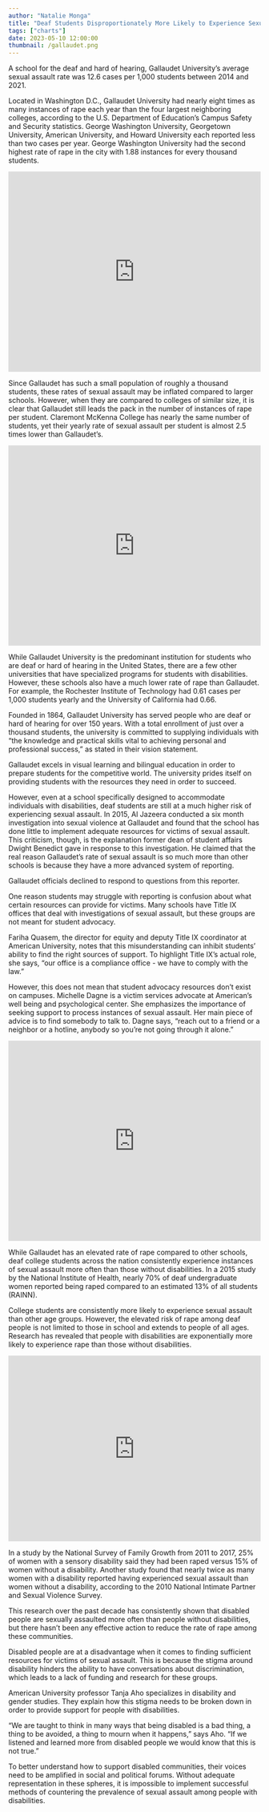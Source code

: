 ```yaml
---
author: "Natalie Monga"
title: "Deaf Students Disproportionately More Likely to Experience Sexual Assault"
tags: ["charts"]
date: 2023-05-10 12:00:00
thumbnail: /gallaudet.png
---
```


A school for the deaf and hard of hearing, Gallaudet University’s average sexual assault rate was 12.6 cases per 1,000 students between 2014 and 2021. 

Located in Washington D.C., Gallaudet University had nearly eight times as many instances of rape each year than the four largest neighboring colleges, according to the U.S. Department of Education’s Campus Safety and Security statistics. George Washington University, Georgetown University, American University, and Howard University each reported less than two cases per year. George Washington University had the second highest rate of rape in the city with 1.88 instances for every thousand students.

<iframe title="Rate of Rape on D.C. College Campuses" aria-label="Column Chart" id="datawrapper-chart-2HsxF" src="https://datawrapper.dwcdn.net/2HsxF/1/" scrolling="no" frameborder="0" style="width: 0; min-width: 100% !important; border: none;" height="400" data-external="1"></iframe><script type="text/javascript">!function(){"use strict";window.addEventListener("message",(function(a){if(void 0!==a.data["datawrapper-height"]){var e=document.querySelectorAll("iframe");for(var t in a.data["datawrapper-height"])for(var r=0;r<e.length;r++)if(e[r].contentWindow===a.source){var i=a.data["datawrapper-height"][t]+"px";e[r].style.height=i}}}))}();</script>

Since Gallaudet has such a small population of roughly a thousand students, these rates of sexual assault may be inflated compared to larger schools. However, when they are compared to colleges of similar size, it is clear that Gallaudet still leads the pack in the number of instances of rape per student. Claremont McKenna College has nearly the same number of students, yet their yearly rate of sexual assault per student is almost 2.5 times lower than Gallaudet’s. 

<iframe title="Rate of Rape on Small College Campuses " aria-label="Column Chart" id="datawrapper-chart-Durp2" src="https://datawrapper.dwcdn.net/Durp2/1/" scrolling="no" frameborder="0" style="width: 0; min-width: 100% !important; border: none;" height="400" data-external="1"></iframe><script type="text/javascript">!function(){"use strict";window.addEventListener("message",(function(a){if(void 0!==a.data["datawrapper-height"]){var e=document.querySelectorAll("iframe");for(var t in a.data["datawrapper-height"])for(var r=0;r<e.length;r++)if(e[r].contentWindow===a.source){var i=a.data["datawrapper-height"][t]+"px";e[r].style.height=i}}}))}();</script>

While Gallaudet University is the predominant institution for students who are deaf or hard of hearing in the United States, there are a few other universities that have specialized programs for students with disabilities. However, these schools also have a much lower rate of rape than Gallaudet. For example, the Rochester Institute of Technology had 0.61 cases per 1,000 students yearly and the University of California had 0.66. 

Founded in 1864, Gallaudet University has served people who are deaf or hard of hearing for over 150 years. With a total enrollment of just over a thousand students, the university is committed to supplying individuals with “the knowledge and practical skills vital to achieving personal and professional success,” as stated in their vision statement. 

Gallaudet excels in visual learning and bilingual education in order to prepare students for the competitive world. The university prides itself on providing students with the resources they need in order to succeed.

However, even at a school specifically designed to accommodate individuals with disabilities, deaf students are still at a much higher risk of experiencing sexual assault. In 2015, Al Jazeera conducted a six month investigation into sexual violence at Gallaudet and found that the school has done little to implement adequate resources for victims of sexual assault. This criticism, though, is the explanation former dean of student affairs Dwight Benedict gave in response to this investigation. He claimed that the real reason Gallaudet’s rate of sexual assault is so much more than other schools is because they have a more advanced system of reporting. 

Gallaudet officials declined to respond to questions from this reporter.

One reason students may struggle with reporting is confusion about what certain resources can provide for victims. Many schools have Title IX offices that deal with investigations of sexual assault, but these groups are not meant for student advocacy. 

Fariha Quasem, the director for equity and deputy Title IX coordinator at American University, notes that this misunderstanding can inhibit students’ ability to find the right sources of support. To highlight Title IX’s actual role, she says, “our office is a compliance office - we have to comply with the law.” 

However, this does not mean that student advocacy resources don’t exist on campuses. Michelle Dagne is a victim services advocate at American’s well being and psychological center. She emphasizes the importance of seeking support to process instances of sexual assault. Her main piece of advice is to find somebody to talk to. Dagne says, “reach out to a friend or a neighbor or a hotline, anybody so you’re not going through it alone.”

<iframe title="Rate of Rape Between 2014-2021 at D.C. Colleges" aria-label="Interactive line chart" id="datawrapper-chart-uTbzS" src="https://datawrapper.dwcdn.net/uTbzS/1/" scrolling="no" frameborder="0" style="width: 0; min-width: 100% !important; border: none;" height="400" data-external="1"></iframe><script type="text/javascript">!function(){"use strict";window.addEventListener("message",(function(a){if(void 0!==a.data["datawrapper-height"]){var e=document.querySelectorAll("iframe");for(var t in a.data["datawrapper-height"])for(var r=0;r<e.length;r++)if(e[r].contentWindow===a.source){var i=a.data["datawrapper-height"][t]+"px";e[r].style.height=i}}}))}();</script>

While Gallaudet has an elevated rate of rape compared to other schools, deaf college students across the nation consistently experience instances of sexual assault more often than those without disabilities. In a 2015 study by the National Institute of Health, nearly 70% of deaf undergraduate women reported being raped compared to an estimated 13% of all students (RAINN). 

College students are consistently more likely to experience sexual assault than other age groups. However, the elevated risk of rape among deaf people is not limited to those in school and extends to people of all ages. Research has revealed that people with disabilities are exponentially more likely to experience rape than those without disabilities. 

<iframe title="Percent of Women that Have Experienced Rape" aria-label="Multiple Pies" id="datawrapper-chart-l6k5F" src="https://datawrapper.dwcdn.net/l6k5F/1/" scrolling="no" frameborder="0" style="width: 0; min-width: 100% !important; border: none;" height="371" data-external="1"></iframe><script type="text/javascript">!function(){"use strict";window.addEventListener("message",(function(a){if(void 0!==a.data["datawrapper-height"]){var e=document.querySelectorAll("iframe");for(var t in a.data["datawrapper-height"])for(var r=0;r<e.length;r++)if(e[r].contentWindow===a.source){var i=a.data["datawrapper-height"][t]+"px";e[r].style.height=i}}}))}();</script>

In a study by the National Survey of Family Growth from 2011 to 2017, 25% of women with a sensory disability said they had been raped versus 15% of women without a disability. Another study found that nearly twice as many women with a disability reported having experienced sexual assault than women without a disability, according to the 2010 National Intimate Partner and Sexual Violence Survey. 

This research over the past decade has consistently shown that disabled people are sexually assaulted more often than people without disabilities, but there hasn’t been any effective action to reduce the rate of rape among these communities. 

Disabled people are at a disadvantage when it comes to finding sufficient resources for victims of sexual assault. This is because the stigma around disability hinders the ability to have conversations about discrimination, which leads to a lack of funding and research for these groups. 

American University professor Tanja Aho specializes in disability and gender studies. They explain how this stigma needs to be broken down in order to provide support for people with disabilities. 

“We are taught to think in many ways that being disabled is a bad thing, a thing to be avoided, a thing to mourn when it happens,” says Aho. “If we listened and learned more from disabled people we would know that this is not true.”

To better understand how to support disabled communities, their voices need to be amplified in social and political forums. Without adequate representation in these spheres, it is impossible to implement successful methods of countering the prevalence of sexual assault among people with disabilities. 
